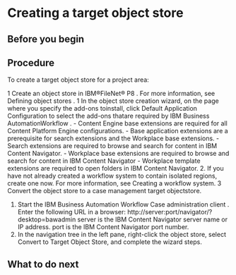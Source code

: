 # Creating a target object store

## Before you begin

## Procedure

To create a target object store for a project area:

1 Create an object store in IBM®FileNet® P8 . For more information, see Defining object stores .
    1 In the object store creation wizard, on the page where you specify the add-ons toinstall, click Default Application Configuration to select the add-ons thatare required by IBM Business AutomationWorkflow .
        - Content Engine base extensions are required for all Content Platform Engine configurations.
        - Base application extensions are a prerequisite for search extensions and the Workplace base
extensions.
        - Search extensions are required to browse and search for content in IBM Content
Navigator.
        - Workplace
base extensions are required to browse and search for content in IBM Content
Navigator
        - Workplace
template extensions are required to open folders in IBM Content
Navigator.
2. If you have not already created a workflow system to contain
isolated regions, create one now.
For more information, see Creating a workflow system.
3 Convert the object store to a case management target objectstore.

1. Start the IBM Business Automation
Workflow
Case administration client .
 Enter the following URL in a
browser:
http://server:port/navigator/?desktop=bawadmin
server
is the IBM Content
Navigator
server name or IP address.
port is the
IBM Content
Navigator port
number.
2. In the navigation tree in the left pane, right-click
the object store, select Convert to Target Object Store,
and complete the wizard steps.

## What to do next
